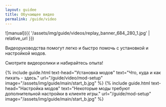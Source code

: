 ```yaml
---
layout: guidee
title: Обучающее видео
permalink: /guide/video
---
```


![manual]({{ '/assets/img/guide/videos/replay_banner_684_280_1.jpg' | relative_url }})

Видеоруководства помогут легко и быстро помочь с установкой и настройкой модов.

Смотрите видеоролики и набирайтесь опыта!

{% include guide.html text-head="Установка модов" text="Что, куда и как пихать - здесь." url="/guide/video/mod-setup" image="/assets/img/guide/main/start_b.jpg" %}
{% include guide.html text-head="Настройка модов" text="Некоторые моды требуют дополнительной настройки в клиенте игры." url="/guide/mod-setup" image="/assets/img/guide/main/start_b.jpg" %}